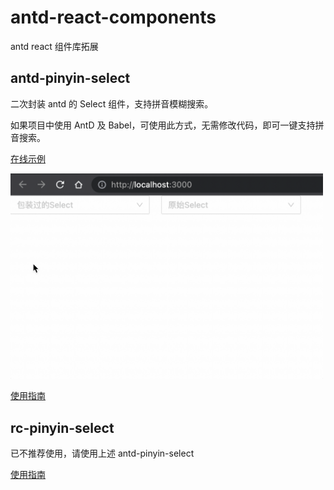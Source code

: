 # antd-react-components

antd react 组件库拓展

## antd-pinyin-select

二次封装 antd 的 Select 组件，支持拼音模糊搜索。

如果项目中使用 AntD 及 Babel，可使用此方式，无需修改代码，即可一键支持拼音搜索。

[在线示例](https://antd-react-components.4everland.app/)

<img src="https://github.com/DPDFE/antd-react-components/blob/main/imgs/antd-pinyin-select.gif?raw=true" style="width: 500px" />

[使用指南](https://github.com/DPDFE/antd-react-components/wiki/antd-pinyin-select)


## rc-pinyin-select

已不推荐使用，请使用上述 antd-pinyin-select

[使用指南](https://github.com/DPDFE/antd-react-components/wiki/rc-pinyin-select)

